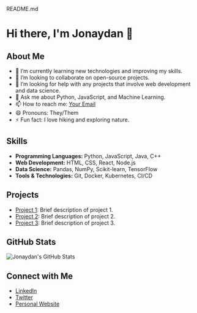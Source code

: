 README.md
# Hi there, I'm Jonaydan 👋

## About Me
- 🌱 I’m currently learning new technologies and improving my skills.
- 👯 I’m looking to collaborate on open-source projects.
- 🤔 I’m looking for help with any projects that involve web development and data science.
- 💬 Ask me about Python, JavaScript, and Machine Learning.
- 📫 How to reach me: [Your Email](mailto:your.email@example.com)
- 😄 Pronouns: They/Them
- ⚡ Fun fact: I love hiking and exploring nature.

## Skills
- **Programming Languages:** Python, JavaScript, Java, C++
- **Web Development:** HTML, CSS, React, Node.js
- **Data Science:** Pandas, NumPy, Scikit-learn, TensorFlow
- **Tools & Technologies:** Git, Docker, Kubernetes, CI/CD

## Projects
- [Project 1](https://github.com/jonaydan/project1): Brief description of project 1.
- [Project 2](https://github.com/jonaydan/project2): Brief description of project 2.
- [Project 3](https://github.com/jonaydan/project3): Brief description of project 3.

## GitHub Stats
![Jonaydan's GitHub Stats](https://github-readme-stats.vercel.app/api?username=jonaydan&show_icons=true&theme=radical)

## Connect with Me
- [LinkedIn](https://www.linkedin.com/in/yourprofile)
- [Twitter](https://twitter.com/yourprofile)
- [Personal Website](https://yourwebsite.com)

<!--
**jonaydan/jonaydan** is a ✨ _special_ ✨ repository because its `README.md` (this file) appears on your GitHub profile.
-->